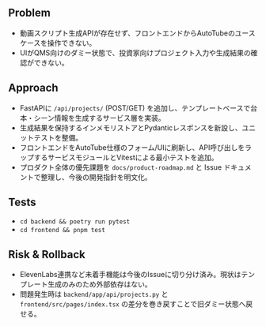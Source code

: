 ## Problem
- 動画スクリプト生成APIが存在せず、フロントエンドからAutoTubeのユースケースを操作できない。
- UIがQMS向けのダミー状態で、投資家向けプロジェクト入力や生成結果の確認ができない。

## Approach
- FastAPIに `/api/projects/` (POST/GET) を追加し、テンプレートベースで台本・シーン情報を生成するサービス層を実装。
- 生成結果を保持するインメモリストアとPydanticレスポンスを新設し、ユニットテストを整備。
- フロントエンドをAutoTube仕様のフォーム/UIに刷新し、API呼び出しをラップするサービスモジュールとVitestによる最小テストを追加。
- プロダクト全体の優先課題を `docs/product-roadmap.md` と Issue ドキュメントで整理し、今後の開発指針を明文化。

## Tests
- `cd backend && poetry run pytest`
- `cd frontend && pnpm test`

## Risk & Rollback
- ElevenLabs連携など未着手機能は今後のIssueに切り分け済み。現状はテンプレート生成のみのため外部依存はない。
- 問題発生時は `backend/app/api/projects.py` と `frontend/src/pages/index.tsx` の差分を巻き戻すことで旧ダミー状態へ戻せる。
